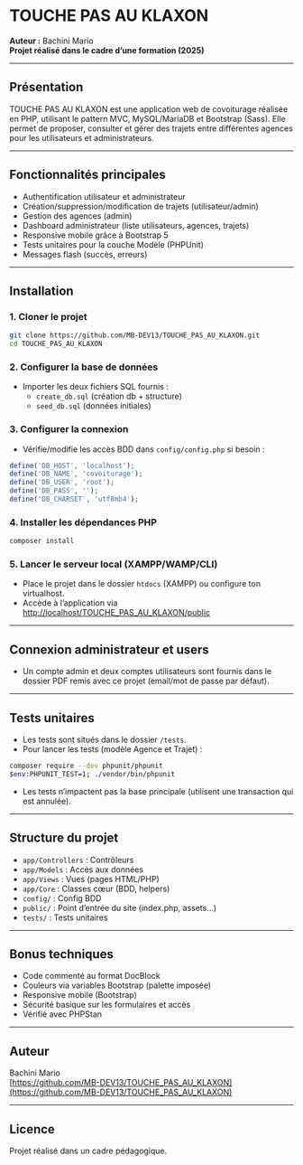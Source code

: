 # TOUCHE PAS AU KLAXON

**Auteur :** Bachini Mario  
**Projet réalisé dans le cadre d’une formation (2025)**

---

## Présentation

TOUCHE PAS AU KLAXON est une application web de covoiturage réalisée en PHP, utilisant le pattern MVC, MySQL/MariaDB et Bootstrap (Sass).
Elle permet de proposer, consulter et gérer des trajets entre différentes agences pour les utilisateurs et administrateurs.

---

## Fonctionnalités principales

- Authentification utilisateur et administrateur
- Création/suppression/modification de trajets (utilisateur/admin)
- Gestion des agences (admin)
- Dashboard administrateur (liste utilisateurs, agences, trajets)
- Responsive mobile grâce à Bootstrap 5
- Tests unitaires pour la couche Modèle (PHPUnit)
- Messages flash (succès, erreurs)

---

## Installation

### 1. **Cloner le projet**

```bash
git clone https://github.com/MB-DEV13/TOUCHE_PAS_AU_KLAXON.git
cd TOUCHE_PAS_AU_KLAXON
```

### 2. **Configurer la base de données**

- Importer les deux fichiers SQL fournis :
  - `create_db.sql` (création db + structure)
  - `seed_db.sql` (données initiales)

### 3. **Configurer la connexion**

- Vérifie/modifie les accès BDD dans `config/config.php` si besoin :

```php
define('DB_HOST', 'localhost');
define('DB_NAME', 'covoiturage');
define('DB_USER', 'root');
define('DB_PASS', '');
define('DB_CHARSET', 'utf8mb4');
```

### 4. **Installer les dépendances PHP**

```bash
composer install
```

### 5. **Lancer le serveur local (XAMPP/WAMP/CLI)**

- Place le projet dans le dossier `htdocs` (XAMPP) ou configure ton virtualhost.
- Accède à l’application via [http://localhost/TOUCHE_PAS_AU_KLAXON/public](http://localhost/TOUCHE_PAS_AU_KLAXON/public)

---

## Connexion administrateur et users

- Un compte admin et deux comptes utilisateurs sont fournis dans le dossier PDF remis avec ce projet (email/mot de passe par défaut).

---

## Tests unitaires

- Les tests sont situés dans le dossier `/tests`.
- Pour lancer les tests (modèle Agence et Trajet) :

```bash
composer require --dev phpunit/phpunit
$env:PHPUNIT_TEST=1; ./vendor/bin/phpunit
```

- Les tests n’impactent pas la base principale (utilisent une transaction qui est annulée).

---

## Structure du projet

- `app/Controllers` : Contrôleurs
- `app/Models` : Accès aux données
- `app/Views` : Vues (pages HTML/PHP)
- `app/Core` : Classes cœur (BDD, helpers)
- `config/` : Config BDD
- `public/` : Point d’entrée du site (index.php, assets...)
- `tests/` : Tests unitaires

---

## Bonus techniques

- Code commenté au format DocBlock
- Couleurs via variables Bootstrap (palette imposée)
- Responsive mobile (Bootstrap)
- Sécurité basique sur les formulaires et accès
- Vérifié avec PHPStan

---

## Auteur

Bachini Mario  
[https://github.com/MB-DEV13/TOUCHE_PAS_AU_KLAXON](https://github.com/MB-DEV13/TOUCHE_PAS_AU_KLAXON)

---

## Licence

Projet réalisé dans un cadre pédagogique.
